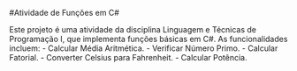 #Atividade de Funções em C#

Este projeto é uma atividade da disciplina Linguagem e Técnicas de Programação I, que implementa funções básicas em C#. 
As funcionalidades incluem: 
    - Calcular Média Aritmética.
    - Verificar Número Primo.
    - Calcular Fatorial.
    - Converter Celsius para Fahrenheit.
    - Calcular Potência.
    
